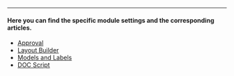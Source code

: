 ---

#### Here you can find the specific module settings and the corresponding articles.

- [Approval](/doc2/modules/approval.md/)
- [Layout Builder](/doc2/modules/layout-builder/)
- [Models and Labels](/doc2/modules/models-and-labels/)
- [DOC Script](/doc2/modules/doc-script/)

